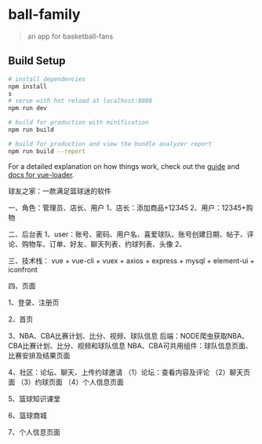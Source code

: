 # ball-family

> an app for basketball-fans

## Build Setup

``` bash
# install dependencies
npm install
s
# serve with hot reload at localhost:8080
npm run dev

# build for production with minification
npm run build

# build for production and view the bundle analyzer report
npm run build --report
```

For a detailed explanation on how things work, check out the [guide](http://vuejs-templates.github.io/webpack/) and [docs for vue-loader](http://vuejs.github.io/vue-loader).

球友之家：一款满足篮球迷的软件

一、角色：管理员、店长、用户
1、店长：添加商品+12345
2、用户：12345+购物

二、后台表
1、user：账号、密码、用户名、喜爱球队、账号创建日期、帖子、评论、购物车、订单、好友、聊天列表、约球列表、头像
2、

三、技术栈：
vue + vue-cli + vuex + axios + express + mysql + element-ui + iconfront 


四、页面

1、登录、注册页

2、首页

3、NBA、CBA比赛计划、比分、视频、球队信息
后端：NODE爬虫获取NBA、CBA比赛计划、比分、视频和球队信息
NBA、CBA可共用组件：球队信息页面、比赛安排及结果页面


4、社区：论坛、聊天、上传约球邀请
（1）论坛：查看内容及评论
（2）聊天页面
（3）约球页面
（4）个人信息页面

5、篮球知识课堂


6、篮球商城

7、个人信息页面